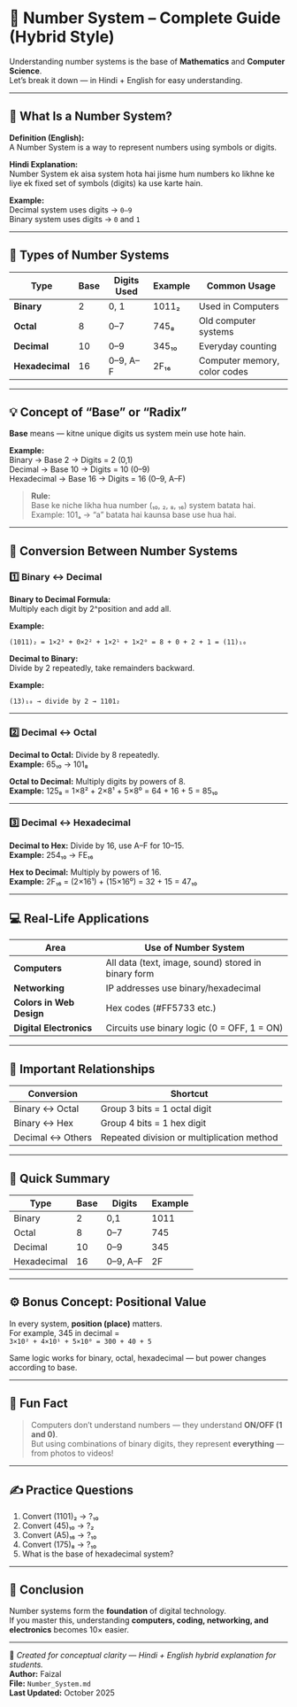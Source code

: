 # 🔢 Number System – Complete Guide (Hybrid Style)

Understanding number systems is the base of **Mathematics** and **Computer Science**.  
Let’s break it down — in Hindi + English for easy understanding.  

---

## 🧠 What Is a Number System?

**Definition (English):**  
A Number System is a way to represent numbers using symbols or digits.  

**Hindi Explanation:**  
Number System ek aisa system hota hai jisme hum numbers ko likhne ke liye ek fixed set of symbols (digits) ka use karte hain.  

**Example:**  
Decimal system uses digits → `0–9`  
Binary system uses digits → `0` and `1`  

---

## 🧮 Types of Number Systems

| Type | Base | Digits Used | Example | Common Usage |
|------|------|--------------|----------|---------------|
| **Binary** | 2 | 0, 1 | 1011₂ | Used in Computers |
| **Octal** | 8 | 0–7 | 745₈ | Old computer systems |
| **Decimal** | 10 | 0–9 | 345₁₀ | Everyday counting |
| **Hexadecimal** | 16 | 0–9, A–F | 2F₁₆ | Computer memory, color codes |

---

## 💡 Concept of “Base” or “Radix”

**Base** means — kitne unique digits us system mein use hote hain.

**Example:**  
Binary → Base 2 → Digits = 2 (0,1)  
Decimal → Base 10 → Digits = 10 (0–9)  
Hexadecimal → Base 16 → Digits = 16 (0–9, A–F)

> **Rule:**  
> Base ke niche likha hua number (₁₀, ₂, ₈, ₁₆) system batata hai.  
> Example: 101ₐ → “a” batata hai kaunsa base use hua hai.

---

## 🔁 Conversion Between Number Systems

### 1️⃣ Binary ↔ Decimal
**Binary to Decimal Formula:**  
Multiply each digit by 2^position and add all.  

**Example:**  
```
(1011)₂ = 1×2³ + 0×2² + 1×2¹ + 1×2⁰ = 8 + 0 + 2 + 1 = (11)₁₀
```

**Decimal to Binary:**  
Divide by 2 repeatedly, take remainders backward.  

**Example:**  
```
(13)₁₀ → divide by 2 → 1101₂
```

---

### 2️⃣ Decimal ↔ Octal

**Decimal to Octal:** Divide by 8 repeatedly.  
**Example:** 65₁₀ → 101₈  

**Octal to Decimal:** Multiply digits by powers of 8.  
**Example:** 125₈ = 1×8² + 2×8¹ + 5×8⁰ = 64 + 16 + 5 = 85₁₀  

---

### 3️⃣ Decimal ↔ Hexadecimal

**Decimal to Hex:** Divide by 16, use A–F for 10–15.  
**Example:** 254₁₀ → FE₁₆  

**Hex to Decimal:** Multiply by powers of 16.  
**Example:** 2F₁₆ = (2×16¹) + (15×16⁰) = 32 + 15 = 47₁₀  

---

## 💻 Real-Life Applications

| Area | Use of Number System |
|------|----------------------|
| **Computers** | All data (text, image, sound) stored in binary form |
| **Networking** | IP addresses use binary/hexadecimal |
| **Colors in Web Design** | Hex codes (#FF5733 etc.) |
| **Digital Electronics** | Circuits use binary logic (0 = OFF, 1 = ON) |

---

## 🧩 Important Relationships

| Conversion | Shortcut |
|-------------|-----------|
| Binary ↔ Octal | Group 3 bits = 1 octal digit |
| Binary ↔ Hex | Group 4 bits = 1 hex digit |
| Decimal ↔ Others | Repeated division or multiplication method |

---

## 🧠 Quick Summary

| Type | Base | Digits | Example |
|------|------|---------|----------|
| Binary | 2 | 0,1 | 1011 |
| Octal | 8 | 0–7 | 745 |
| Decimal | 10 | 0–9 | 345 |
| Hexadecimal | 16 | 0–9, A–F | 2F |

---

## ⚙️ Bonus Concept: Positional Value

In every system, **position (place)** matters.  
For example, 345 in decimal =  
`3×10² + 4×10¹ + 5×10⁰ = 300 + 40 + 5`

Same logic works for binary, octal, hexadecimal — but power changes according to base.

---

## 🧩 Fun Fact

> Computers don’t understand numbers — they understand **ON/OFF (1 and 0)**.  
> But using combinations of binary digits, they represent **everything** — from photos to videos!

---

## ✍️ Practice Questions

1. Convert (1101)₂ → ?₁₀  
2. Convert (45)₁₀ → ?₂  
3. Convert (A5)₁₆ → ?₁₀  
4. Convert (175)₈ → ?₁₀  
5. What is the base of hexadecimal system?

---

## 🧭 Conclusion

Number systems form the **foundation** of digital technology.  
If you master this, understanding **computers, coding, networking, and electronics** becomes 10× easier.

---

📘 *Created for conceptual clarity — Hindi + English hybrid explanation for students.*  
**Author:** Faizal  
**File:** `Number_System.md`  
**Last Updated:** October 2025  
